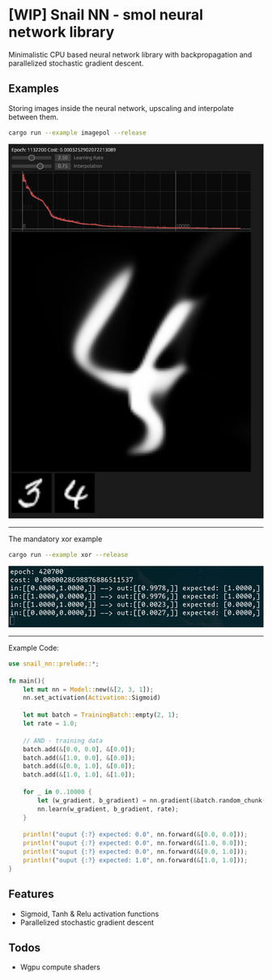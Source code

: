# [WIP] Snail NN - smol neural network library

Minimalistic CPU based neural network library with backpropagation and parallelized stochastic gradient descent.

## Examples

Storing images inside the neural network, upscaling and interpolate between them.

```bash
cargo run --example imagepol --release
```

![image](docs/example_interpolation.png)

---

The mandatory xor example

```bash
cargo run --example xor --release
```

![image](docs/xor.png)

---

Example Code:

```rust
use snail_nn::prelude::*;

fn main(){
    let mut nn = Model::new(&[2, 3, 1]);
    nn.set_activation(Activation::Sigmoid)

    let mut batch = TrainingBatch::empty(2, 1);
    let rate = 1.0;

    // AND - training data
    batch.add(&[0.0, 0.0], &[0.0]);
    batch.add(&[1.0, 0.0], &[0.0]);
    batch.add(&[0.0, 1.0], &[0.0]);
    batch.add(&[1.0, 1.0], &[1.0]);

    for _ in 0..10000 {
        let (w_gradient, b_gradient) = nn.gradient(&batch.random_chunk(2));
        nn.learn(w_gradient, b_gradient, rate);
    }

    println!("ouput {:?} expected: 0.0", nn.forward(&[0.0, 0.0]));
    println!("ouput {:?} expected: 0.0", nn.forward(&[1.0, 0.0]));
    println!("ouput {:?} expected: 0.0", nn.forward(&[0.0, 1.0]));
    println!("ouput {:?} expected: 1.0", nn.forward(&[1.0, 1.0]));
}
```

## Features

-   Sigmoid, Tanh & Relu activation functions
-   Parallelized stochastic gradient descent

## Todos

-   Wgpu compute shaders
